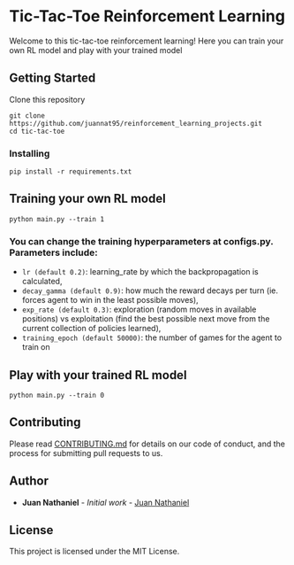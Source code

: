 # Tic-Tac-Toe Reinforcement Learning

Welcome to this tic-tac-toe reinforcement learning! Here you can train your own RL model and play with your trained model

## Getting Started

Clone this repository
```
git clone https://github.com/juannat95/reinforcement_learning_projects.git
cd tic-tac-toe
```

### Installing

```
pip install -r requirements.txt
```

## Training your own RL model

```
python main.py --train 1
```

### You can change the training hyperparameters at configs.py. Parameters include:
- `lr (default 0.2)`: learning_rate by which the backpropagation is calculated,
- `decay_gamma (default 0.9)`: how much the reward decays per turn (ie. forces agent to win in the least possible moves),
- `exp_rate (default 0.3)`: exploration (random moves in available positions) vs exploitation (find the best possible next move from the current collection of policies learned),
- `training_epoch (default 50000)`: the number of games for the agent to train on

## Play with your trained RL model

```
python main.py --train 0
```

## Contributing

Please read [CONTRIBUTING.md](https://gist.github.com/PurpleBooth/b24679402957c63ec426) for details on our code of conduct, and the process for submitting pull requests to us.

## Author

* **Juan Nathaniel** - *Initial work* - [Juan Nathaniel](https://github.com/juannat95)

## License

This project is licensed under the MIT License.